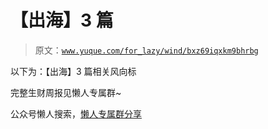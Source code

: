 # 【出海】3 篇

> 原文：[`www.yuque.com/for_lazy/wind/bxz69iqxkm9bhrbg`](https://www.yuque.com/for_lazy/wind/bxz69iqxkm9bhrbg)

以下为：【出海】3 篇相关风向标

完整生财周报见懒人专属群~

公众号懒人搜索，[懒人专属群分享](https://lazybook.fun/#/blog/group)